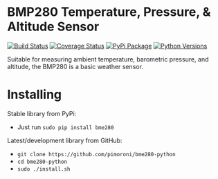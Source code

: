# BMP280 Temperature, Pressure, & Altitude Sensor

[![Build Status](https://travis-ci.com/pimoroni/bme280-python.svg?branch=master)](https://travis-ci.com/pimoroni/bme280-python)
[![Coverage Status](https://coveralls.io/repos/github/pimoroni/bme280-python/badge.svg?branch=master)](https://coveralls.io/github/pimoroni/bme280-python?branch=master)
[![PyPi Package](https://img.shields.io/pypi/v/bme280.svg)](https://pypi.python.org/pypi/bme280)
[![Python Versions](https://img.shields.io/pypi/pyversions/bme280.svg)](https://pypi.python.org/pypi/bme280)

Suitable for measuring ambient temperature, barometric pressure, and altitude, the BMP280 is a basic weather sensor.

# Installing

Stable library from PyPi:

* Just run `sudo pip install bme280`

Latest/development library from GitHub:

* `git clone https://github.com/pimoroni/bme280-python`
* `cd bme280-python`
* `sudo ./install.sh`

